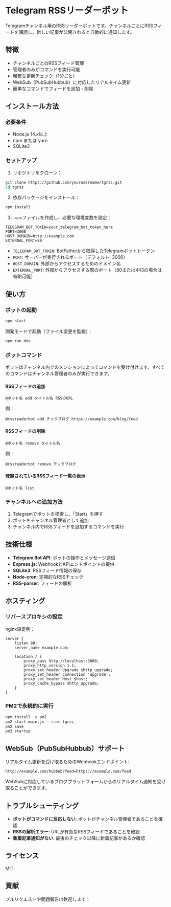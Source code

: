 # Telegram RSSリーダーボット

Telegramチャンネル用のRSSリーダーボットです。チャンネルごとにRSSフィードを購読し、新しい記事が公開されると自動的に通知します。

## 特徴

- チャンネルごとのRSSフィード管理
- 管理者のみがコマンドを実行可能
- 頻繁な更新チェック（1分ごと）
- WebSub（PubSubHubbub）に対応したリアルタイム更新
- 簡単なコマンドでフィードを追加・削除

## インストール方法

### 必要条件

- Node.js 14.x以上
- npm または yarn
- SQLite3

### セットアップ

1. リポジトリをクローン：

```bash
git clone https://github.com/yourusername/tgrss.git
cd tgrss
```

2. 依存パッケージをインストール：

```bash
npm install
```

3. `.env`ファイルを作成し、必要な環境変数を設定：

```
TELEGRAM_BOT_TOKEN=your_telegram_bot_token_here
PORT=3000
HOST_DOMAIN=http://example.com
EXTERNAL_PORT=80
```

- `TELEGRAM_BOT_TOKEN`: BotFatherから取得したTelegramボットトークン
- `PORT`: サーバーが実行されるポート（デフォルト: 3000）
- `HOST_DOMAIN`: 外部からアクセスするためのドメイン名
- `EXTERNAL_PORT`: 外部からアクセスする際のポート（80または443の場合は省略可能）

## 使い方

### ボットの起動

```bash
npm start
```

開発モードで起動（ファイル変更を監視）：

```bash
npm run dev
```

### ボットコマンド

ボットはチャンネル内でのメンションによってコマンドを受け付けます。すべてのコマンドはチャンネル管理者のみが実行できます。

#### RSSフィードの追加

```
@ボット名 add タイトル名 RSSのURL
```

例：
```
@rssreaderbot add テックブログ https://example.com/blog/feed
```

#### RSSフィードの削除

```
@ボット名 remove タイトル名
```

例：
```
@rssreaderbot remove テックブログ
```

#### 登録されているRSSフィード一覧の表示

```
@ボット名 list
```

### チャンネルへの追加方法

1. Telegramでボットを検索し、「Start」を押す
2. ボットをチャンネル管理者として追加
3. チャンネル内でRSSフィードを追加するコマンドを実行

## 技術仕様

- **Telegram Bot API**: ボットの操作とメッセージ送信
- **Express.js**: WebhookとAPIエンドポイントの提供
- **SQLite3**: RSSフィード情報の保存
- **Node-cron**: 定期的なRSSチェック
- **RSS-parser**: フィードの解析

## ホスティング

### リバースプロキシの設定

nginx設定例：

```nginx
server {
    listen 80;
    server_name example.com;

    location / {
        proxy_pass http://localhost:3000;
        proxy_http_version 1.1;
        proxy_set_header Upgrade $http_upgrade;
        proxy_set_header Connection 'upgrade';
        proxy_set_header Host $host;
        proxy_cache_bypass $http_upgrade;
    }
}
```

### PM2で永続的に実行

```bash
npm install -g pm2
pm2 start main.js --name tgrss
pm2 save
pm2 startup
```

## WebSub（PubSubHubbub）サポート

リアルタイム更新を受け取るためのWebhookエンドポイント:

```
http://example.com/hubbub?feed=https://example.com/feed
```

WebSubに対応しているブログプラットフォームからのリアルタイム通知を受け取ることができます。

## トラブルシューティング

- **ボットがコマンドに反応しない**: ボットがチャンネル管理者であることを確認
- **RSSの解析エラー**: URLが有効なRSSフィードであることを確認
- **新着記事通知がない**: 最後のチェック以降に新着記事があるか確認

## ライセンス

MIT

## 貢献

プルリクエストや問題報告は歓迎します！
